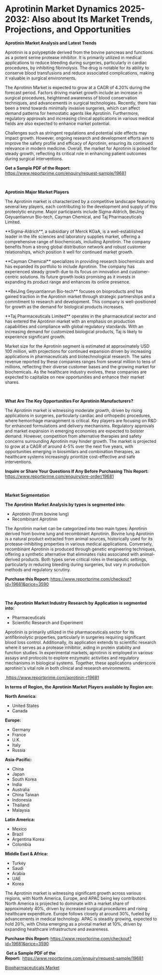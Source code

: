 <p><h1>Aprotinin Market Dynamics 2025-2032: Also about Its Market Trends, Projections, and Opportunities</h1></p><p><strong>Aprotinin Market Analysis and Latest Trends</strong></p>
<p><p>Aprotinin is a polypeptide derived from the bovine pancreas and functions as a potent serine protease inhibitor. It is primarily utilized in medical applications to reduce bleeding during surgeries, particularly in cardiac procedures, by inhibiting fibrinolysis. The drug is notable for its ability to conserve blood transfusions and reduce associated complications, making it valuable in surgical environments.</p><p>The Aprotinin Market is expected to grow at a CAGR of 4.20% during the forecast period. Factors driving market growth include an increase in surgical procedures, heightened awareness of blood conservation techniques, and advancements in surgical technologies. Recently, there has been a trend towards minimally invasive surgeries, which can affect demand patterns for hemostatic agents like Aprotinin. Furthermore, regulatory approvals and increasing clinical applications in various medical fields are also expected to enhance market potential.</p><p>Challenges such as stringent regulations and potential side effects may impact growth. However, ongoing research and development efforts aim to improve the safety profile and efficacy of Aprotinin, ensuring its continued relevance in modern medicine. Overall, the market for Aprotinin is poised for steady growth, reflecting its critical role in enhancing patient outcomes during surgical interventions.</p></p>
<p><strong>Get a Sample PDF of the Report:&nbsp;</strong> <a href="https://www.reportprime.com/enquiry/request-sample/19681?utm_campaign=2759&utm_medium=2&utm_source=Github&utm_content=ia&utm_term=20032025&utm_id=aprotinin">https://www.reportprime.com/enquiry/request-sample/19681</a></p>
<p>&nbsp;</p>
<p><strong>Aprotinin Major Market Players</strong></p>
<p><p>The Aprotinin market is characterized by a competitive landscape featuring several key players, each contributing to the development and supply of this proteolytic enzyme. Major participants include Sigma-Aldrich, BeiJing Geyuantianrun Bio-tech, Cayman Chemical, and Taj Pharmaceuticals Limited.</p><p>**Sigma-Aldrich**, a subsidiary of Merck KGaA, is a well-established leader in the life sciences and laboratory supplies market, offering a comprehensive range of biochemicals, including Aprotinin. The company benefits from a strong global distribution network and robust customer relationships, which position it well for continued market growth.</p><p>**Cayman Chemical** specializes in providing research biochemicals and has expanded its portfolio to include Aprotinin. The company has experienced steady growth due to its focus on innovation and customer-centric solutions. Its future growth looks promising as it invests in expanding its product range and enhances its online presence.</p><p>**BeiJing Geyuantianrun Bio-tech** focuses on bioproducts and has gained traction in the Aprotinin market through strategic partnerships and a commitment to research and development. This company is well-positioned for growth as the demand for biological products increases.</p><p>**Taj Pharmaceuticals Limited** operates in the pharmaceutical sector and has entered the Aprotinin market with an emphasis on production capabilities and compliance with global regulatory standards. With an increasing demand for customized biological products, Taj is likely to experience significant growth.</p><p>Market size for the Aprotinin segment is estimated at approximately USD 100 million, with projections for continued expansion driven by increasing applications in pharmaceuticals and biotechnological research. The sales revenue reported by these companies ranges from several million to tens of millions, reflecting their diverse customer bases and the growing market for biochemicals. As the healthcare industry evolves, these companies are expected to capitalize on new opportunities and enhance their market shares.</p></p>
<p>&nbsp;</p>
<p><strong>What Are The Key Opportunities For Aprotinin Manufacturers?</strong></p>
<p><p>The Aprotinin market is witnessing moderate growth, driven by rising applications in surgeries, particularly cardiac and orthopedic procedures, where hemorrhage management is critical. Key players are focusing on R&D for enhanced formulations and delivery mechanisms. Regulatory approvals and market expansion in emerging economies are expected to bolster demand. However, competition from alternative therapies and safety concerns surrounding Aprotinin may hinder growth. The market is projected to grow at a CAGR of around 4-5% over the next five years, with opportunities emerging in biosimilars and combination therapies, as healthcare systems increasingly prioritize cost-effective and safe interventions.</p></p>
<p><strong>Inquire or Share Your Questions If Any Before Purchasing This Report:</strong> <a href="https://www.reportprime.com/enquiry/pre-order/19681?utm_campaign=2759&utm_medium=2&utm_source=Github&utm_content=ia&utm_term=20032025&utm_id=aprotinin">https://www.reportprime.com/enquiry/pre-order/19681</a></p>
<p>&nbsp;</p>
<p><strong>Market Segmentation</strong></p>
<p><strong>The Aprotinin Market Analysis by types is segmented into:</strong></p>
<p><ul><li>Aprotinin (From bovine lung)</li><li>Recombinant Aprotinin</li></ul></p>
<p><p>The Aprotinin market can be categorized into two main types: Aprotinin derived from bovine lung and recombinant Aprotinin. Bovine lung Aprotinin is a natural product extracted from animal sources, historically used for its protease-inhibiting properties in various medical applications. Conversely, recombinant Aprotinin is produced through genetic engineering techniques, offering a synthetic alternative that eliminates risks associated with animal-derived products. Both types serve critical roles in therapeutic settings, particularly in reducing bleeding during surgeries, but vary in production methods and regulatory scrutiny.</p></p>
<p><strong>Purchase this Report:&nbsp;</strong><a href="https://www.reportprime.com/checkout?id=19681&price=3590&utm_campaign=2759&utm_medium=2&utm_source=Github&utm_content=ia&utm_term=20032025&utm_id=aprotinin">https://www.reportprime.com/checkout?id=19681&price=3590</a></p>
<p>&nbsp;</p>
<p><strong>The Aprotinin Market Industry Research by Application is segmented into:</strong></p>
<p><ul><li>Pharmaceuticals</li><li>Scientific Research and Experiment</li></ul></p>
<p><p>Aprotinin is primarily utilized in the pharmaceuticals sector for its antifibrinolytic properties, particularly in surgeries requiring significant blood loss control. Additionally, its application extends to scientific research where it serves as a protease inhibitor, aiding in protein stability and function studies. In experimental markets, aprotinin is employed in various assays and protocols to explore enzymatic activities and regulatory mechanisms in biological systems. Together, these applications underscore aprotinin's vital role in both clinical and research environments.</p></p>
<p><a href="https://www.reportprime.com/aprotinin-r19681?utm_campaign=2759&utm_medium=2&utm_source=Github&utm_content=ia&utm_term=20032025&utm_id=aprotinin">&nbsp;https://www.reportprime.com/aprotinin-r19681</a></p>
<p><strong>In terms of Region, the Aprotinin Market Players available by Region are:</strong></p>
<p>
    <p> <strong> North America: </strong>
        <ul>
            <li>United States</li>
            <li>Canada</li>
        </ul>
        </p> 
    <p> <strong> Europe: </strong>
        <ul>
            <li>Germany</li>
            <li>France</li>
            <li>U.K.</li>
            <li>Italy</li>
            <li>Russia</li>
        </ul>
        </p> 
    <p> <strong> Asia-Pacific: </strong>
        <ul>
            <li>China</li>
            <li>Japan</li>
            <li>South Korea</li>
            <li>India</li>
            <li>Australia</li>
            <li>China Taiwan</li>
            <li>Indonesia</li>
            <li>Thailand</li>
            <li>Malaysia</li>
        </ul>
        </p> 
    <p> <strong> Latin America: </strong>
        <ul>
            <li>Mexico</li>
            <li>Brazil</li>
            <li>Argentina Korea</li>
            <li>Colombia</li>
        </ul>
        </p> 
    <p> <strong> Middle East & Africa: </strong>
        <ul>
            <li>Turkey</li>
            <li>Saudi</li>
            <li>Arabia</li>
            <li>UAE</li>
            <li>Korea</li>
        </ul>
    </p>
    </p>
<p><p>The Aprotinin market is witnessing significant growth across various regions, with North America, Europe, and APAC being key contributors. North America is projected to dominate with a market share of approximately 40%, driven by increased surgical procedures and rising healthcare expenditure. Europe follows closely at around 30%, fueled by advancements in medical technology. APAC is steadily growing, expected to hold 20%, with China emerging as a pivotal market at 10%, driven by expanding healthcare infrastructure and awareness.</p></p>
<p><strong>Purchase this Report: </strong><a href="https://www.reportprime.com/checkout?id=19681&price=3590&utm_campaign=2759&utm_medium=2&utm_source=Github&utm_content=ia&utm_term=20032025&utm_id=aprotinin">https://www.reportprime.com/checkout?id=19681&price=3590</a></p>
<p>&nbsp;<strong>Get a Sample PDF of the Report:&nbsp;&nbsp;</strong><a href="https://www.reportprime.com/enquiry/request-sample/19681?utm_campaign=2759&utm_medium=2&utm_source=Github&utm_content=ia&utm_term=20032025&utm_id=aprotinin">https://www.reportprime.com/enquiry/request-sample/19681</a></p>
<p><strong></strong></p>
<p><p><a href="https://github.com/furnoirons9e/Market-Research-Report-List-1/blob/main/biopharmaceuticals-market.md?utm_campaign=2759&utm_medium=2&utm_source=Github&utm_content=ia&utm_term=20032025&utm_id=aprotinin">Biopharmaceuticals Market</a></p></p>